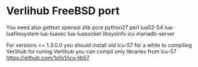# Verlihub FreeBSD port

You need also gettext openssl zlib pcre python27 perl lua52-54 lua-luafilesystem lua-luasec lua-luasocket libsysinfo icu mariadb-server 

For versions <= 1.3.0.0 you should install old icu-57 for a while to compiling Verlihub
for runing Verlihub you can compil only libraries from icu-57 https://github.com/1o1o1/icu-lib57
